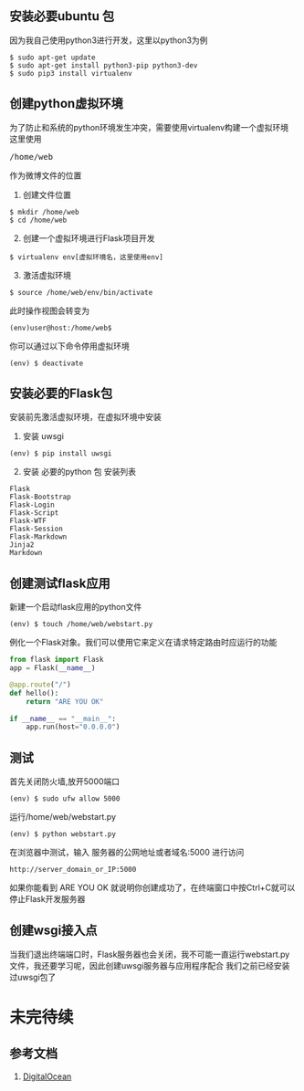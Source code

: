 ## 安装必要ubuntu 包
因为我自己使用python3进行开发，这里以python3为例
```
$ sudo apt-get update
$ sudo apt-get install python3-pip python3-dev
$ sudo pip3 install virtualenv
```
## 创建python虚拟环境
为了防止和系统的python环境发生冲突，需要使用virtualenv构建一个虚拟环境
这里使用<pre>/home/web</pre> 作为微博文件的位置
1. 创建文件位置
```
$ mkdir /home/web
$ cd /home/web
```
2. 创建一个虚拟环境进行Flask项目开发
```
$ virtualenv env[虚拟环境名，这里使用env]
```
3. 激活虚拟环境
```
$ source /home/web/env/bin/activate
```
此时操作视图会转变为
```
(env)user@host:/home/web$
```
你可以通过以下命令停用虚拟环境
```
(env) $ deactivate
```
## 安装必要的Flask包
安装前先激活虚拟环境，在虚拟环境中安装
1. 安装 uwsgi
```
(env) $ pip install uwsgi
```
2. 安装 必要的python 包
安装列表
```
Flask
Flask-Bootstrap
Flask-Login
Flask-Script
Flask-WTF
Flask-Session
Flask-Markdown
Jinja2
Markdown
```
## 创建测试flask应用
新建一个启动flask应用的python文件
```
(env) $ touch /home/web/webstart.py
```
例化一个Flask对象。我们可以使用它来定义在请求特定路由时应运行的功能
```python
from flask import Flask
app = Flask(__name__)

@app.route("/")
def hello():
    return "ARE YOU OK"
    
if __name__ == "__main__":
    app.run(host="0.0.0.0")
```
## 测试
首先关闭防火墙,放开5000端口
```
(env) $ sudo ufw allow 5000
```
运行/home/web/webstart.py
```
(env) $ python webstart.py
```
在浏览器中测试，输入 服务器的公网地址或者域名:5000 进行访问
```
http://server_domain_or_IP:5000
```
如果你能看到 ARE YOU OK 就说明你创建成功了，在终端窗口中按Ctrl+C就可以停止Flask开发服务器
## 创建wsgi接入点
当我们退出终端端口时，Flask服务器也会关闭，我不可能一直运行webstart.py文件，我还要学习呢，因此创建uwsgi服务器与应用程序配合
我们之前已经安装过uwsgi包了

# 未完待续



## 参考文档
1. [DigitalOcean](https://www.digitalocean.com/community/tutorials/how-to-serve-flask-applications-with-uwsgi-and-nginx-on-ubuntu-16-04)
